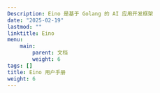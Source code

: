 ```yaml
---
Description: Eino 是基于 Golang 的 AI 应用开发框架
date: "2025-02-19"
lastmod: ""
linktitle: Eino
menu:
    main:
        parent: 文档
        weight: 6
tags: []
title: Eino 用户手册
weight: 6
---
```



